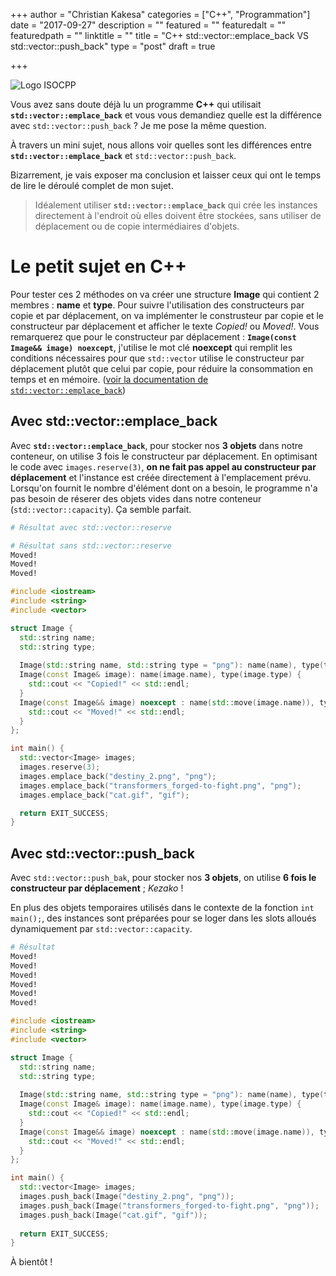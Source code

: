 +++
author = "Christian Kakesa"
categories = ["C++", "Programmation"]
date = "2017-09-27"
description = ""
featured = ""
featuredalt = ""
featuredpath = ""
linktitle = ""
title = "C++ std::vector::emplace_back VS std::vector::push_back"
type = "post"
draft = true

+++

![Logo ISOCPP](/images/logo_cpp_w260.png#floatleft)

Vous avez sans doute déjà lu un programme **C++** qui utilisait **`std::vector::emplace_back`** et vous vous demandiez quelle est la différence avec `std::vector::push_back` ? Je me pose la même question.

À travers un mini sujet, nous allons voir quelles sont les différences entre **`std::vector::emplace_back`** et `std::vector::push_back`.

Bizarrement, je vais exposer ma conclusion et laisser ceux qui ont le temps de lire le déroulé complet de mon sujet.

> Idéalement utiliser **`std::vector::emplace_back`** qui crée les instances directement à l'endroit où elles doivent être stockées, sans utiliser de déplacement ou de copie intermédiaires d'objets.

# Le petit sujet en C++

Pour tester ces 2 méthodes on va créer une structure **Image** qui contient 2 membres : **name** et **type**.
Pour suivre l'utilisation des constructeurs par copie et par déplacement, on va implémenter le construsteur par copie et le constructeur par déplacement et afficher le texte *Copied!* ou *Moved!*.
Vous remarquerez que pour le constructeur par déplacement : **`Image(const Image&& image) noexcept`**, j'utilise le mot clé **noexcept** qui remplit les conditions nécessaires pour que `std::vector` utilise le constructeur par déplacement plutôt que celui par copie, pour réduire la consommation en temps et en mémoire. ([voir la documentation de `std::vector::emplace_back`](http://en.cppreference.com/w/cpp/container/vector/emplace_back))

## Avec std::vector::emplace_back

Avec **`std::vector::emplace_back`**, pour stocker nos **3 objets** dans notre conteneur, on utilise 3 fois le constructeur par déplacement.
En optimisant le code avec `images.reserve(3)`, **on ne fait pas appel au constructeur par déplacement** et l'instance est créée directement à l'emplacement prévu.
Lorsqu'on fournit le nombre d'élément dont on a besoin, le programme n'a pas besoin de réserer des objets vides dans notre conteneur (`std::vector::capacity`).
Ça semble parfait.

```bash
# Résultat avec std::vector::reserve

```

```bash
# Résultat sans std::vector::reserve
Moved!
Moved!
Moved!
```

```cpp
#include <iostream>
#include <string>
#include <vector>

struct Image {
  std::string name;
  std::string type;
  
  Image(std::string name, std::string type = "png"): name(name), type(type) {}
  Image(const Image& image): name(image.name), type(image.type) {
    std::cout << "Copied!" << std::endl;
  }
  Image(const Image&& image) noexcept : name(std::move(image.name)), type(std::move(image.type)) {
    std::cout << "Moved!" << std::endl;
  }
};

int main() {
  std::vector<Image> images;
  images.reserve(3);
  images.emplace_back("destiny_2.png", "png");
  images.emplace_back("transformers_forged-to-fight.png", "png");
  images.emplace_back("cat.gif", "gif");

  return EXIT_SUCCESS;
}

```

## Avec std::vector::push_back

Avec `std::vector::push_bak`, pour stocker nos **3 objets**, on utilise **6 fois le constructeur par déplacement** ; *Kezako* !

En plus des objets temporaires utilisés dans le contexte de la fonction `int main();`, des instances sont préparées pour se loger dans les slots alloués dynamiquement par `std::vector::capacity`.

```bash
# Résultat
Moved!
Moved!
Moved!
Moved!
Moved!
Moved!
```

```cpp
#include <iostream>
#include <string>
#include <vector>

struct Image {
  std::string name;
  std::string type;
  
  Image(std::string name, std::string type = "png"): name(name), type(type) {}
  Image(const Image& image): name(image.name), type(image.type) {
    std::cout << "Copied!" << std::endl;
  }
  Image(const Image&& image) noexcept : name(std::move(image.name)), type(std::move(image.type)) {
    std::cout << "Moved!" << std::endl;
  }
};

int main() {
  std::vector<Image> images;
  images.push_back(Image("destiny_2.png", "png"));
  images.push_back(Image("transformers_forged-to-fight.png", "png"));
  images.push_back(Image("cat.gif", "gif"));
  
  return EXIT_SUCCESS;
}

```

À bientôt !
